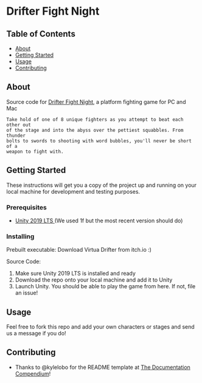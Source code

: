 # Drifter Fight Night

## Table of Contents

- [About](#about)
- [Getting Started](#getting_started)
- [Usage](#usage)
- [Contributing](#contributing)

## About <a name = "about"></a>

Source code for <a href="https://drifters-studios.itch.io/drifter-fight-night">Drifter Fight Night</a>, a platform fighting game for PC and Mac

```
Take hold of one of 8 unique fighters as you attempt to beat each other out
of the stage and into the abyss over the pettiest squabbles. From thunder
bolts to swords to shooting with word bubbles, you'll never be short of a
weapon to fight with.
```

## Getting Started <a name = "getting_started"></a>

These instructions will get you a copy of the project up and running on your local machine for development and testing purposes.

### Prerequisites

* <a href="https://unity.com/releases/2019-lts">Unity 2019 LTS </a>(We used 1f but the most recent version should do)

### Installing

Prebuilt executable: Download Virtua Drifter from itch.io :)

Source Code: 
1. Make sure Unity 2019 LTS is installed and ready
2. Download the repo onto your local machine and add it to Unity
3. Launch Unity. You should be able to play the game from here. If not, file an issue!

## Usage <a name = "usage"></a>

Feel free to fork this repo and add your own characters or stages and send us a message if you do!

## Contributing <a name="contributing"></a>
* Thanks to @kylelobo for the README template at <a href="https://github.com/kylelobo/The-Documentation-Compendium">The Documentation Compendium</a>!
